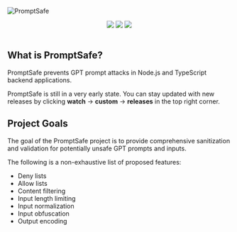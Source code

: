 ![PromptSafe](https://i.imgur.com/0VKLJ37.png)

<div align="center">
  <a href="https://github.com/GPTSafe/PromptSafe/blob/main/CONTRIBUTING.md"><img src="https://img.shields.io/badge/PRs-welcome-brightgreen.svg" /></a>
  <a href="https://github.com/GPTSafe/PromptSafe/blob/main/LICENSE"><img src="https://img.shields.io/badge/license-Apache%202-blue" /></a>
    <a href="https://www.npmjs.com/package/promptsafe"><img src="https://img.shields.io/npm/v/promptsafe" /></a>
  <br />
  <br />
</div>

## What is PromptSafe?
PromptSafe prevents GPT prompt attacks in Node.js and TypeScript backend applications.

PromptSafe is still in a very early state. You can stay updated with new releases by clicking **watch** -> **custom** -> **releases** in the top right corner.

## Project Goals
The goal of the PromptSafe project is to provide comprehensive sanitization and validation for potentially unsafe GPT prompts and inputs. 

The following is a non-exhaustive list of proposed features:
* Deny lists
* Allow lists
* Content filtering
* Input length limiting
* Input normalization
* Input obfuscation
* Output encoding